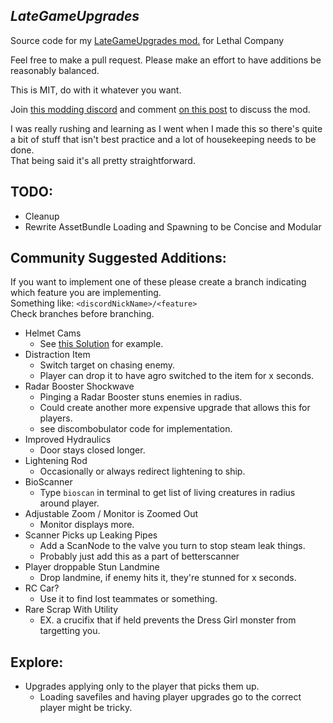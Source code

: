 ## ***LateGameUpgrades***
Source code for my [LateGameUpgrades mod.](https://thunderstore.io/c/lethal-company/p/malco/Lategame_Upgrades/)  for Lethal Company  


Feel free to make a pull request. Please make an effort to have additions be reasonably balanced.

This is MIT, do with it whatever you want.


Join [this modding discord](https://discord.gg/lcmods) and comment [on this post](https://discord.com/channels/1168655651455639582/1178407269994594435)  to discuss the mod.


I was really rushing and learning as I went when I made this so there's quite a bit of stuff that isn't best practice and a lot of housekeeping needs to be done.  
That being said it's all pretty straightforward.  


## **TODO:**
* Cleanup
* Rewrite AssetBundle Loading and Spawning to be Concise and Modular

## **Community Suggested Additions:**
If you want to implement one of these please create a branch indicating which feature you are implementing.  
Something like: `<discordNickName>/<feature>`  
Check branches before branching.
* Helmet Cams
    * See [this Solution](https://thunderstore.io/c/lethal-company/p/RickArg/Helmet_Cameras/source/) for example.
* Distraction Item
    * Switch target on chasing enemy.
    * Player can drop it to have agro switched to the item for x seconds.
* Radar Booster Shockwave
    * Pinging a Radar Booster stuns enemies in radius.
    * Could create another more expensive upgrade that allows this for players.
    * see discombobulator code for implementation.
* Improved Hydraulics
    * Door stays closed longer.
* Lightening Rod
    * Occasionally or always redirect lightening to ship.
* BioScanner
    * Type `bioscan` in terminal to get list of living creatures in radius around player.
* Adjustable Zoom / Monitor is Zoomed Out
    * Monitor displays more.
* Scanner Picks up Leaking Pipes
    * Add a ScanNode to the valve you turn to stop steam leak things.
    * Probably just add this as a part of betterscanner
* Player droppable Stun Landmine
    * Drop landmine, if enemy hits it, they're stunned for x seconds.
* RC Car?
    * Use it to find lost teammates or something.
* Rare Scrap With Utility
    * EX. a crucifix that if held prevents the Dress Girl monster from targetting you.

## **Explore:**
* Upgrades applying only to the player that picks them up.
    * Loading savefiles and having player upgrades go to the correct player might be tricky.
